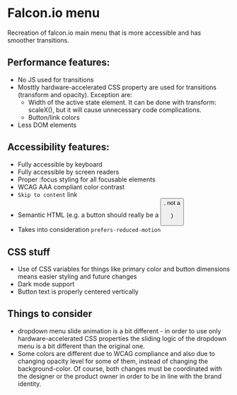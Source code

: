 # Falcon.io menu
Recreation of falcon.io main menu that is more accessible and has smoother transitions.

## Performance features:
 - No JS used for transitions
 - Mosttly hardware-accelerated CSS property are used for transitions (transform and opacity). Exception are:
    - Width of the active state element. It can be done with transform: scaleX(), but it will cause unnecessary code complications.
    - Button/link colors
 - Less DOM elements

## Accessibility features:
 - Fully accessible by keyboard
 - Fully accessible by screen readers
 - Proper :focus styling for all focusable elements
 - WCAG AAA compliant color contrast
 - `Skip to content` link
 - Semantic HTML (e.g. a button should really be a <button>, not a <p>)
 - Takes into consideration `prefers-reduced-motion`

## CSS stuff
 - Use of CSS variables for things like primary color and button dimensions means easier styling and future changes
 - Dark mode support
 - Button text is properly centered vertically

## Things to consider
 - dropdown menu slide animation is a bit different - in order to use only hardware-accelerated CSS properties the sliding logic of the dropdown menu is a bit different than the original one.
 - Some colors are different due to WCAG compliance and also due to changing opacity level for some of them, instead of changing the background-color. Of course, both changes must be coordinated with the designer or the product owner in order to be in line with the brand identity.
